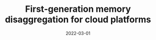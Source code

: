 ---
title: "First-generation memory disaggregation for cloud platforms"
number: 99
authors: ["Huaicheng Li", "Daniel S. Berger", "Stanko Novakovic", "Lisa Hsu", "Daniel Ernst", "Pantea Zardoshti", "Monish Shah", "Samir Rajadnya", "Scott Lee", "Ishwar Agarwal", "Mark D. Hill", "Marcus Fontoura", "Ricardo Bianchini"]
date: 2022-03-01
publication_types: ["3"]
publication: "arXiv preprint arXiv:2203.00241"
publication_short: "arXiv:2203.00241"
abstract: ""
featured: false
image:
  caption: ""
  focal_point: ""
  preview_only: false
url_pdf: "https://arxiv.org/pdf/2203.00241.pdf"
url_code: ""
url_slides: ""
url_video: ""
url_dataset: ""
url_poster: ""
url_source: ""
math: false
highlight: false
projects: []
slides: ""
--- 